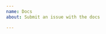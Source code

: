 ```yaml
---
name: Docs
about: Submit an issue with the docs

---
```


<!-- If you are not sure the problem you are having is actually an issue within Lighthouse,
you can hop into Slack first. We will help you figure out what is wrong. -->
